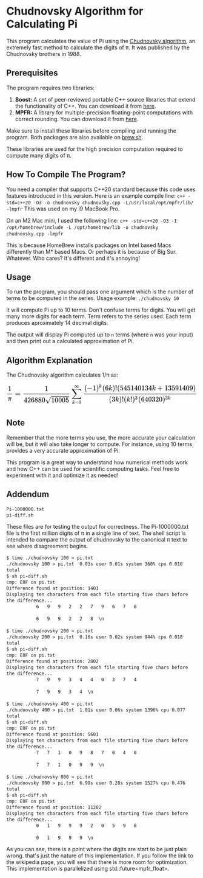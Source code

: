 # Chudnovsky Algorithm for Calculating Pi

This program calculates the value of Pi using the [Chudnovsky algorithm](https://en.wikipedia.org/wiki/Chudnovsky_algorithm),
an extremely fast method to calculate the digits of π. It was published by the Chudnovsky brothers in 1988.

## Prerequisites

The program requires two libraries:

1. **Boost:** A set of peer-reviewed portable C++ source libraries that extend the functionality of C++. You can download it from [here](https://www.boost.org/users/download/). 
2. **MPFR:** A library for multiple-precision floating-point computations with correct rounding. You can download it from [here](http://www.mpfr.org/mpfr-current/#download).

Make sure to install these libraries before compiling and running the program. Both packages are also available on [brew.sh](https://brew.sh).

These libraries are used for the high precision computation required to compute many digits of π.

## How To Compile The Program?
You need a compiler that supports C++20 standard because this code uses features introduced in this version.
Here is an example compile line: `c++ -std=c++20 -O3 -o chudnovsky chudnovsky.cpp -L/usr/local/opt/mpfr/lib/ -lmpfr`
This was used on my i9 MacBook Pro.

On an M2 Mac mini, I used the following line: `c++ -std=c++20 -O3 -I /opt/homebrew/include -L /opt/homebrew/lib -o chudnovsky chudnovsky.cpp -lmpfr`

This is because HomeBrew installs packages on Intel based Macs differently than M* based Macs. Or perhaps it is because of
Big Sur. Whatever. Who cares? It's different and it's annoying!

## Usage
To run the program, you should pass one argument which is the number of terms to be computed in the series.
Usage example: `./chudnovsky 10` 

It will compute Pi up to 10 terms. Don't confuse terms for digits. You will get many more digits
for each term. Term refers to the series used. Each term produces aproximately 14 decimal digits.

The output will display Pi computed up to `n` terms (where `n` was your input) and then print out a calculated approximation of Pi.

## Algorithm Explanation
The Chudnovsky algorithm calculates 1/π as:

![12 Σ ((-1)^k * (6k)! * (545140134k + 13591409)) / ((3k)!(k!)^3 * (640320)^(3k+3/2))](https://github.com/Fudmottin/Chudnovsky/blob/main/chudnovsky.svg)

## Note

Remember that the more terms you use, the more accurate your calculation will be, but it will also take longer to compute. For instance, using 10 terms provides a very accurate approximation of Pi.

This program is a great way to understand how numerical methods work and how C++ can be used for scientific computing tasks. Feel free to experiment with it and optimize it as needed!

## Addendum

```
Pi-1000000.txt
pi-diff.sh
```

These files are for testing the output for correctness. The Pi-1000000.txt file is
the first million digits of π in a single line of text. The shell script is intended
to compare the output of chudnovsky to the canonical π text to see where disagreement
begins.

```
$ time ./chudnovsky 100 > pi.txt
./chudnovsky 100 > pi.txt  0.03s user 0.01s system 360% cpu 0.010 total
$ sh pi-diff.sh
cmp: EOF on pi.txt
Difference found at position: 1401
Displaying ten characters from each file starting five chars before the difference...
           6   9   9   2   2   7   9   6   7   8

           6   9   9   2   2   8  \n

$ time ./chudnovsky 200 > pi.txt
./chudnovsky 200 > pi.txt  0.16s user 0.02s system 944% cpu 0.018 total
$ sh pi-diff.sh
cmp: EOF on pi.txt
Difference found at position: 2802
Displaying ten characters from each file starting five chars before the difference...
           7   9   9   3   4   4   0   3   7   4

           7   9   9   3   4  \n

$ time ./chudnovsky 400 > pi.txt
./chudnovsky 400 > pi.txt  1.01s user 0.06s system 1396% cpu 0.077 total
$ sh pi-diff.sh
cmp: EOF on pi.txt
Difference found at position: 5601
Displaying ten characters from each file starting five chars before the difference...
           7   7   1   0   9   8   7   0   4   0

           7   7   1   0   9   9  \n

$ time ./chudnovsky 800 > pi.txt
./chudnovsky 800 > pi.txt  6.99s user 0.28s system 1527% cpu 0.476 total
$ sh pi-diff.sh
cmp: EOF on pi.txt
Difference found at position: 11202
Displaying ten characters from each file starting five chars before the difference...
           0   1   9   9   9   2   0   5   9   8

           0   1   9   9   9  \n

```

As you can see, there is a point where the digits are start to be just plain wrong.
that's just the nature of this implementation. If you follow the link to the wikipedia
page, you will see that there is more room for optimization. This implementation is
parallelized using std::future<mpfr_float>.

